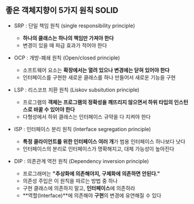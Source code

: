 ## 좋은 객체지향이 5가지 원칙 SOLID
* SRP : 단일 책임 원칙 (single responsibility principle)
    * **하나의 클래스는 하나의 책임만 가져야 한다**
    * 변경이 있을 때 파급 효과가 적어야 한다

* OCP : 개방-폐쇄 원칙 (Open/closed principle)
    * 소프트웨어 요소는 **확장에서는 열려 있으나 변경에는 닫혀 있어야 한다**
    * 인터페이스를 구현한 새로운 클래스를 하나 만들어서 새로운 기능을 구현

* LSP : 리스코프 치환 원칙 (Liskov subsitution principle)
    * 프로그램의 **객체는 프로그램의 정확성을 깨뜨리지 않으면서 하위 타입의 인스턴스로 바꿀 수 있어야 한다**
    * 다형성에서 하위 클래스는 인터페이스 규약을 다 지켜야 한다

* ISP : 인터페이스 분리 원칙 (Interface segregation principle)
    * **특정 클라이언트를 위한 인터페이스 여러 개**가 범용 인터페이스 하나보다 낫다
    * 인터페이스의 분리로 인터페이스가 명확해지고, 대체 가능성이 높아진다

* DIP : 의존관계 역전 원칙 (Dependency inversion principle)
    * 프로그래머는 **"추상화에 의존해야지, 구체화에 의존하면 안된다."**
    * 의존성 주입은 이 원칙을 따르는 방법 중 하나
    * 구현 클래스에 의존하지 말고, **인터페이스**에 의존하라
    * **역할(Interface)**에 의존해야 **구현**의 변경에 유연해질 수 있다